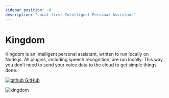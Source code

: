 ```yaml
---
sidebar_position: -4
description: "Local-first Intelligent Personal Assistant"
---
```


# Kingdom

Kingdom is an intelligent personal assistant, written to run locally on Node.js. All plugins, including speech recognition, are run locally. This way, you don’t need to send your voice data to the cloud to get simple things done.

[![github](/img/ico/github.ico) GitHub](https://github.com/ryscheng/kingdom)

![kingdom](https://lh3.googleusercontent.com/igThvoKwToXtZOfTANWbgp2ZoLnPBV2KDt9oJuaK419yIHQIo24eIcsCbgWcnfwlFjs=w1000)